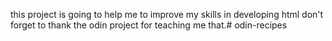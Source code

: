 this project is going to help me to improve my skills in developing html
don't forget to thank the odin project for teaching me that.# odin-recipes